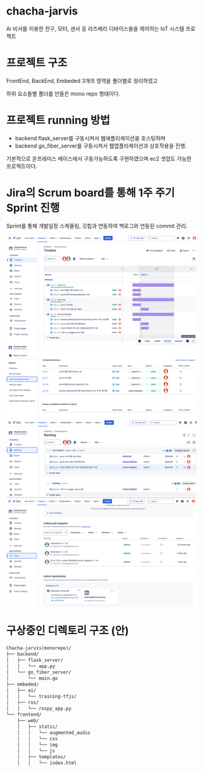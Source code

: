 # chacha-jarvis
Ai 비서를 이용한 전구, 모터, 센서 등 라즈베리 디바이스들을 제어하는 IoT 시스템 프로젝트

# 프로젝트 구조

FrontEnd, BackEnd, Embeded 3개의 영역을 폴더별로 정리하였고

하위 요소들별 폴더를 만들은 mono repo 형태이다.

# 프로젝트 running 방법

- backend flask_server를 구동시켜서 웹애플리케이션을 호스팅하며
- backend go_fiber_server를 구동시켜서 웹앱플리케이션과 상호작용을 진행.

기본적으로 온프레미스 베이스에서 구동가능하도록 구현하였으며 ec2 셋업도 가능한 프로젝트이다.

# Jira의 Scrum board를 통해 1주 주기 Sprint 진행

Sprint를 통해 개발일정 스케줄링, 깃헙과 연동하여 백로그와 연동된 commit 관리.

![alt text](./img/sprint_timeline.png)
![alt text](./img/sprint_report.png)
![alt text](./img/sprint_backlog.png)
![alt text](./img/sprint_code.png)

# 구상중인 디렉토리 구조 (안)
```
Chacha-jarvis(monorepo)/
├── backend/
│   ├── flask_server/
│   │   └── app.py
│   └── go_fiber_server/
│       └── main.go
├── embeded/
│   ├── ai/
│   │   └── training-tfjs/
│   ├── ros/
│   │   └── rospy_app.py
└── frontend/
    ├── web/
    │   ├── static/
    │   │   └── augmented_audio
    │   │   └── css
    │   │   └── img
    │   │   └── js
    │   ├── templates/
    │   │   └── index.html

```